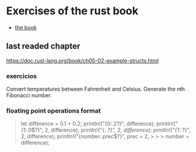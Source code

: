 # Exercises of the rust book
- [the book](https://doc.rust-lang.org/book/)


## last readed chapter
https://doc.rust-lang.org/book/ch05-02-example-structs.html

### exercicios
Convert temperatures between Fahrenheit and Celsius.
Generate the nth Fibonacci number.


### floating point operations format
> let difference = 0.1 + 0.2;
> println!("{0:.2?}", difference);
> println!("{1:.0$?}", 2, difference);
> println!("{:.*?}", 2, difference);
> println!("{1:.*?}", 2, difference);
> println!("{number:.prec$?}", prec = 2, > > > number = difference);